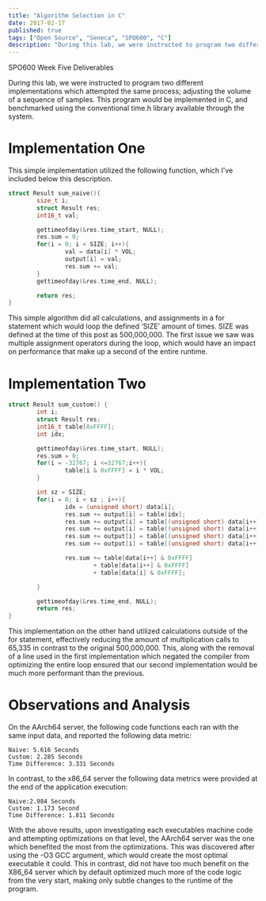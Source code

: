 ```yaml
---
title: "Algorithm Selection in C"
date: 2017-02-17
published: true
tags: ["Open Source", "Seneca", "SPO600", "C"]
description: "During this lab, we were instructed to program two different implementations which attempted the same process; adjusting the volume of a sequence of samples. This program would be implemented in C, and benchmarked using the conventional time.h library available through the system."
---
```


SPO600 Week Five Deliverables

During this lab, we were instructed to program two different implementations which attempted the same process; adjusting the volume of a sequence of samples. This program would be implemented in C, and benchmarked using the conventional time.h library available through the system.

# Implementation One

This simple implementation utilized the following function, which I’ve included below this description.

```c
struct Result sum_naive(){
        size_t i;
        struct Result res;
        int16_t val;

        gettimeofday(&res.time_start, NULL);
        res.sum = 0;
        for(i = 0; i < SIZE; i++){
                val = data[i] * VOL;
                output[i] = val;
                res.sum += val;
        }
        gettimeofday(&res.time_end, NULL);

        return res;
}
```

This simple algorithm did all calculations, and assignments in a for statement which would loop the defined ‘SIZE’ amount of times. SIZE was defined at the time of this post as 500,000,000. The first issue we saw was multiple assignment operators during the loop, which would have an impact on performance that make up a second of the entire runtime.

# Implementation Two

```c
struct Result sum_custom() {
        int i;
        struct Result res;
        int16_t table[0xFFFF];
        int idx;

        gettimeofday(&res.time_start, NULL);
        res.sum = 0;
        for(i = -32767; i <=32767;i++){
                table[i & 0xFFFF] = i * VOL;
        }

        int sz = SIZE;
        for(i = 0; i < sz ; i++){
                idx = (unsigned short) data[i];
                res.sum += output[i] = table[idx];
                res.sum += output[i] = table[(unsigned short) data[i++]];
                res.sum += output[i] = table[(unsigned short) data[i++]];
                res.sum += output[i] = table[(unsigned short) data[i++]];
                res.sum += output[i] = table[(unsigned short) data[i++]];

                res.sum += table[data[i++] & 0xFFFF]
                        + table[data[i++] & 0xFFFF]
                        + table[data[i] & 0xFFFF];

        }

        gettimeofday(&res.time_end, NULL);
        return res;
}
```

This implementation on the other hand utilized calculations outside of the for statement, effectively reducing the amount of multiplication calls to 65,335 in contrast to the original 500,000,000. This, along with the removal of a line used in the first implementation which negated the compiler from optimizing the entire loop ensured that our second implementation would be much more performant than the previous.

# Observations and Analysis

On the AArch64 server, the following code functions each ran with the same input data, and reported the following data metric:

```
Naive: 5.616 Seconds
Custom: 2.285 Seconds
Time Difference: 3.331 Seconds
```

In contrast, to the x86_64 server the following data metrics were provided at the end of the application execution:

```
Naive:2.984 Seconds
Custom: 1.173 Second
Time Difference: 1.811 Seconds
```

With the above results, upon investigating each executables machine code and attempting optimizations on that level, the AArch64 server was the one which benefited the most from the optimizations. This was discovered after using the -O3 GCC argument, which would create the most optimal executable it could. This in contrast, did not have too much benefit on the X86_64 server which by default optimized much more of the code logic from the very start, making only subtle changes to the runtime of the program.
